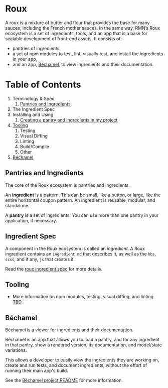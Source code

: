 # Roux

A roux is a mixture of butter and flour that provides the base for many sauces,
including the French mother sauces. In the same way, RMN’s Roux ecosystem is a
set of ingredients, tools, and an app that is a base for scalable development of
front-end assets. It consists of:

* pantries of ingredients,
* a set of npm modules to test, lint, visually test, and install the ingredients
  in your app,
* and an app, [Béchamel][], to view ingredients and their documentation.


# Table of Contents

1. Terminology & Spec
    1. [Pantries and Ingredients](#pantries-and-ingredients)
2. The Ingredient Spec
3. Installing and Using
    1. [Creating a pantry and ingredients in my project](local-pantry.md)
4. [Tooling](#tooling)
    1. Testing
    2. Visual Diffing
    3. Linting
    4. Build/Compile
    5. Other
5. [Béchamel](#bechamel)

## Pantries and Ingredients

The core of the Roux ecosystem is pantries and ingredients.

An **ingredient** is a pattern. This can be small, like a button, or large, like
the entire horizontal coupon pattern. An ingredient is reusable, modular, and
standalone.

A **pantry** is a set of ingredients. You can use more than one pantry in your
application, if necessary.

## Ingredient Spec

A component in the Roux ecosystem is called an *ingredient*. A Roux ingredient
contains an `ingredient.md` that describes it, as well as the `hbs`, `scss`, and
if any, `js` that creates it.

Read the [roux ingredient spec](SPEC.md) for more details.

## Tooling

* More information on npm modules, testing, visual diffing, and linting
  [TBD](TBD).

## Béchamel

Béchamel is a viewer for ingredients and their documentation.

Béchamel is an app that allows you to load a pantry, and for any ingredient in
that pantry, show a rendered version, its documentation, and model/state
variations.

This allows a developer to easily view the ingredients they are working on,
create and run tests, and document ingredients, without the effort of running
their main app's build.

See the [Béchamel project README][] for more information.

[Béchamel]: https://github.com/RetailMeNotSandbox/bechamel
[Béchamel project README]: https://github.com/RetailMeNotSandbox/bechamel/blob/master/README.md
